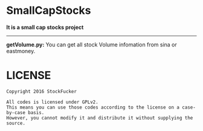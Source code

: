 SmallCapStocks
==========
**It is a small cap stocks project**       
     
_______________
**getVolume.py:**
You can get all stock Volume infomation from sina or eastmoney.    


LICENSE       
============
               
    Copyright 2016 StockFucker

    All codes is licensed under GPLv2. 
    This means you can use those codes according to the license on a case-by-case basis.      
    However, you cannot modify it and distribute it without supplying the source.
